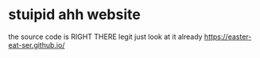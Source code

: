 # stuipid ahh website
the source code is RIGHT THERE legit just look at it already
https://easter-eat-ser.github.io/
